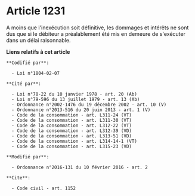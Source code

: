 # Article 1231

A moins que l'inexécution soit définitive, les dommages et intérêts ne sont dus que si le débiteur a préalablement été mis en
demeure de s'exécuter dans un délai raisonnable.

**Liens relatifs à cet article**

	**Codifié par**:

	  - Loi n°1804-02-07

	**Cité par**:

	  - Loi n°78-22 du 10 janvier 1978 - art. 20 (Ab)
	  - Loi n°79-596 du 13 juillet 1979 - art. 13 (Ab)
	  - Ordonnance n°2002-1476 du 19 décembre 2002 - art. 10 (V)
	  - Ordonnance n°2013-516 du 20 juin 2013 - art. 1 (V)
	  - Code de la consommation - art. L311-24 (VT)
	  - Code de la consommation - art. L311-30 (VT)
	  - Code de la consommation - art. L312-22 (VT)
	  - Code de la consommation - art. L312-39 (VD)
	  - Code de la consommation - art. L313-51 (VD)
	  - Code de la consommation - art. L314-14-1 (VT)
	  - Code de la consommation - art. L315-23 (VD)

	**Modifié par**:

	  - Ordonnance n°2016-131 du 10 février 2016 - art. 2

	**Cite**:

	  - Code civil - art. 1152
